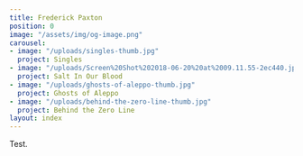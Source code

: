 ```yaml
---
title: Frederick Paxton
position: 0
image: "/assets/img/og-image.png"
carousel:
- image: "/uploads/singles-thumb.jpg"
  project: Singles
- image: "/uploads/Screen%20Shot%202018-06-20%20at%2009.11.55-2ec440.jpg"
  project: Salt In Our Blood
- image: "/uploads/ghosts-of-aleppo-thumb.jpg"
  project: Ghosts of Aleppo
- image: "/uploads/behind-the-zero-line-thumb.jpg"
  project: Behind the Zero Line
layout: index
---
```


Test.